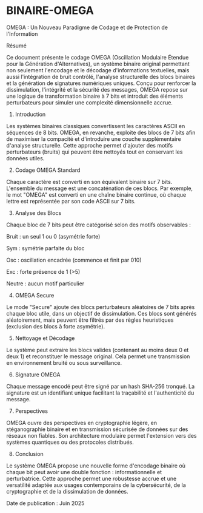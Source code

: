 # BINAIRE-OMEGA
OMEGA : Un Nouveau Paradigme de Codage et de Protection de l'Information

Résumé

Ce document présente le codage OMEGA (Oscillation Modulaire Étendue pour la Génération d'Alternatives), un système binaire original permettant non seulement l'encodage et le décodage d'informations textuelles, mais aussi l'intégration de bruit contrôlé, l'analyse structurelle des blocs binaires et la génération de signatures numériques uniques. Conçu pour renforcer la dissimulation, l'intégrité et la sécurité des messages, OMEGA repose sur une logique de transformation binaire à 7 bits et introduit des éléments perturbateurs pour simuler une complexité dimensionnelle accrue.

1. Introduction

Les systèmes binaires classiques convertissent les caractères ASCII en séquences de 8 bits. OMEGA, en revanche, exploite des blocs de 7 bits afin de maximiser la compacité et d'introduire une couche supplémentaire d'analyse structurelle. Cette approche permet d'ajouter des motifs perturbateurs (bruits) qui peuvent être nettoyés tout en conservant les données utiles.

2. Codage OMEGA Standard

Chaque caractère est converti en son équivalent binaire sur 7 bits. L'ensemble du message est une concaténation de ces blocs. Par exemple, le mot "OMEGA" est converti en une chaîne binaire continue, où chaque lettre est représentée par son code ASCII sur 7 bits.

3. Analyse des Blocs

Chaque bloc de 7 bits peut être catégorisé selon des motifs observables :

Bruit : un seul 1 ou 0 (asymétrie forte)

Sym : symétrie parfaite du bloc

Osc : oscillation encadrée (commence et finit par 010)

Exc : forte présence de 1 (>5)

Neutre : aucun motif particulier

4. OMEGA Secure

Le mode "Secure" ajoute des blocs perturbateurs aléatoires de 7 bits après chaque bloc utile, dans un objectif de dissimulation. Ces blocs sont générés aléatoirement, mais peuvent être filtrés par des règles heuristiques (exclusion des blocs à forte asymétrie).

5. Nettoyage et Décodage

Le système peut extraire les blocs valides (contenant au moins deux 0 et deux 1) et reconstituer le message original. Cela permet une transmission en environnement bruité ou sous surveillance.

6. Signature OMEGA

Chaque message encodé peut être signé par un hash SHA-256 tronqué. La signature est un identifiant unique facilitant la traçabilité et l'authenticité du message.

7. Perspectives

OMEGA ouvre des perspectives en cryptographie légère, en stéganographie binaire et en transmission sécurisée de données sur des réseaux non fiables. Son architecture modulaire permet l'extension vers des systèmes quantiques ou des protocoles distribués.

8. Conclusion

Le système OMEGA propose une nouvelle forme d'encodage binaire où chaque bit peut avoir une double fonction : informationnelle et perturbatrice. Cette approche permet une robustesse accrue et une versatilité adaptée aux usages contemporains de la cybersécurité, de la cryptographie et de la dissimulation de données.

Date de publication : Juin 2025

